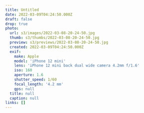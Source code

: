 ```yaml
---
title: Untitled
date: 2022-03-09T04:24:50.000Z
draft: false
drop: true
photo:
  url: s3/images/2022-03-08-20-24-50.jpg
  thumb: s3/thumbs/2022-03-08-20-24-50.jpg
  preview: s3/previews/2022-03-08-20-24-50.jpg
  created: 2022-03-09T04:24:50.000Z
  exif:
    make: Apple
    model: 'iPhone 12 mini'
    lens: 'iPhone 12 mini back dual wide camera 4.2mm f/1.6'
    iso: 160
    aperture: 1.6
    shutter_speed: 1/60
    focal_length: '4.2 mm'
    gps: null
  title: null
  caption: null
links: []
---
```

